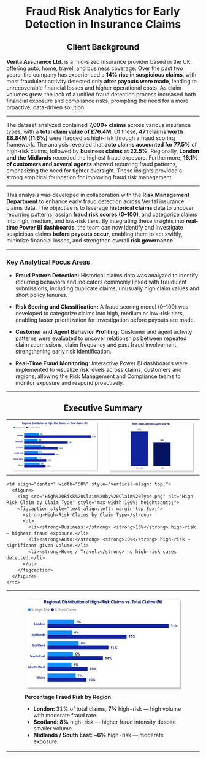 <h1 align="center">Fraud Risk Analytics for Early Detection in Insurance Claims</h1>

<h2 align="center">Client Background</h2>

**Verita Assurance Ltd.** is a mid-sized insurance provider based in the UK, offering auto, home, travel, and business coverage. Over the past two years, the company has experienced a **14% rise in suspicious claims**, with most fraudulent activity detected only **after payouts were made**, leading to unrecoverable financial losses and higher operational costs. As claim volumes grew, the lack of a unified fraud detection process increased both financial exposure and compliance risks, prompting the need for a more proactive, data-driven solution.

---
The dataset analyzed contained **7,000+ claims** across various insurance types, with a **total claim value of £76.4M**. Of these, **471 claims worth £8.84M (11.6%)** were flagged as high-risk through a fraud scoring framework. The analysis revealed that **auto claims accounted for 77.5%** of high-risk claims, followed by **business claims at 22.5%**. Regionally, **London and the Midlands** recorded the highest fraud exposure. Furthermore, **16.1% of customers and several agents** showed recurring fraud patterns, emphasizing the need for tighter oversight. These insights provided a strong empirical foundation for improving fraud risk management.

---

This analysis was developed in collaboration with the **Risk Management Department** to enhance early fraud detection across Verital insurance claims data. The objective is to leverage **historical claims data** to uncover recurring patterns, assign **fraud risk scores (0–100)**, and categorize claims into high, medium, and low-risk tiers. By integrating these insights into **real-time Power BI dashboards**, the team can now identify and investigate suspicious claims **before payouts occur**, enabling them to act swiftly, minimize financial losses, and strengthen overall **risk governance**.

---
### Key Analytical Focus Areas

- **Fraud Pattern Detection:** Historical claims data was analyzed to identify recurring behaviors and indicators commonly linked with fraudulent submissions, including duplicate claims, unusually high claim values and short policy tenures.  

- **Risk Scoring and Classification:** A fraud scoring model (0–100) was developed to categorize claims into high, medium or low-risk tiers, enabling faster prioritization for investigation before payouts are made.

- **Customer and Agent Behavior Profiling:** Customer and agent activity patterns were evaluated to uncover relationships between repeated claim submissions, claim frequency and past fraud involvement, strengthening early risk identification.  

- **Real-Time Fraud Monitoring:** Interactive Power BI dashboards were implemented to visualize risk levels across claims, customers and regions, allowing the Risk Management and Compliance teams to monitor exposure and respond proactively.

---
<h2 align="center">Executive Summary</h2>

<table width="100%">
  <tr>
    <td align="center" width="50%" style="vertical-align: top;">
      <img src="Percentage%20Fraud%20Risk%20by%20Region.png" alt="Percentage Fraud Risk by Region" width="95%"><br>
    </td>
    <td align="center" width="50%" style="vertical-align: top;">
      <img src="High%20Risk%20Claim%20by%20Claim%20Type.png" alt="High Risk Claim by Claim Type" width="95%"><br>
    </td>
  </tr>
</table>

<table width="100%">
  <tr>
    <td align="center" width="50%" style="vertical-align: top;">
      <figure>
        <img src="Percentage%20Fraud%20Risk%20by%20Region.png" alt="Percentage Fraud Risk by Region" style="max-width:100%; height:auto;">
        <figcaption style="text-align:left; margin-top:8px;">
          <strong>Percentage Fraud Risk by Region</strong>
          <ul>
            <li><strong>London:</strong> 31% of total claims, <strong>7%</strong> high-risk — high volume with moderate fraud rate.</li>
            <li><strong>Scotland:</strong> <strong>8%</strong> high-risk — higher fraud intensity despite smaller volume.</li>
            <li><strong>Midlands / South East:</strong> ~<strong>6%</strong> high-risk — moderate exposure.</li>
          </ul>
        </figcaption>
      </figure>
    </td>

    <td align="center" width="50%" style="vertical-align: top;">
      <figure>
        <img src="High%20Risk%20Claim%20by%20Claim%20Type.png" alt="High Risk Claim by Claim Type" style="max-width:100%; height:auto;">
        <figcaption style="text-align:left; margin-top:8px;">
          <strong>High-Risk Claims by Claim Type</strong>
          <ul>
            <li><strong>Business:</strong> <strong>15%</strong> high-risk — highest fraud exposure.</li>
            <li><strong>Auto:</strong> <strong>10%</strong> high-risk — significant given volume.</li>
            <li><strong>Home / Travel:</strong> no high-risk cases detected.</li>
          </ul>
        </figcaption>
      </figure>
    </td>
  </tr>
</table>


